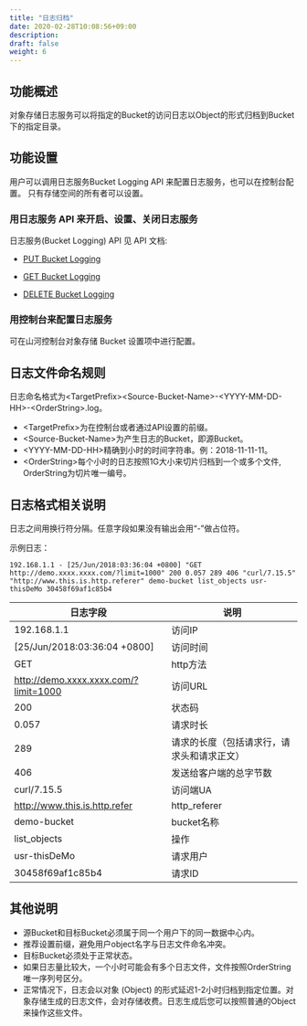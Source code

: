 ```yaml
---
title: "日志归档"
date: 2020-02-28T10:08:56+09:00
description:
draft: false
weight: 6
---
```


## 功能概述

对象存储日志服务可以将指定的Bucket的访问日志以Object的形式归档到Bucket下的指定目录。

## 功能设置

用户可以调用日志服务Bucket Logging API 来配置日志服务，也可以在控制台配置。
只有存储空间的所有者可以设置。

### 用日志服务 API 来开启、设置、关闭日志服务

日志服务(Bucket Logging) API 见 API 文档:

- [PUT Bucket Logging](/storage/object-storage/api/bucket/logging/put_logging)

- [GET Bucket Logging](/storage/object-storage/api/bucket/logging/get_logging)

- [DELETE Bucket Logging](/storage/object-storage/api/bucket/logging/delete_logging)

### 用控制台来配置日志服务

可在山河控制台对象存储 Bucket 设置项中进行配置。

## 日志文件命名规则

日志命名格式为&lt;TargetPrefix&gt;&lt;Source-Bucket-Name&gt;-&lt;YYYY-MM-DD-HH&gt;-&lt;OrderString&gt;.log。
- &lt;TargetPrefix&gt;为在控制台或者通过API设置的前缀。
- &lt;Source-Bucket-Name&gt;为产生日志的Bucket，即源Bucket。
- &lt;YYYY-MM-DD-HH&gt;精确到小时的时间字符串。例：2018-11-11-11。
- &lt;OrderString&gt;每个小时的日志按照1G大小来切片归档到一个或多个文件, OrderString为切片唯一编号。

## 日志格式相关说明

日志之间用换行符分隔。任意字段如果没有输出会用“-”做占位符。

示例日志：

	192.168.1.1 - [25/Jun/2018:03:36:04 +0800] "GET http://demo.xxxx.xxxx.com/?limit=1000" 200 0.057 289 406 "curl/7.15.5" "http://www.this.is.http.referer" demo-bucket list_objects usr-thisDeMo 30458f69af1c85b4

|日志字段|说明|
|--|--|
|192.168.1.1|访问IP|
|[25/Jun/2018:03:36:04 +0800]|访问时间|
|GET|http方法|
|http://demo.xxxx.xxxx.com/?limit=1000 |访问URL|
|200 | 状态码|
|0.057|请求时长|
|289|请求的长度（包括请求行，请求头和请求正文）|
|406|发送给客户端的总字节数|
|curl/7.15.5|访问端UA|
|http://www.this.is.http.refer | http_referer|
|demo-bucket|bucket名称|
|list_objects|操作|
|usr-thisDeMo|请求用户|
|30458f69af1c85b4|请求ID|

## 其他说明

- 源Bucket和目标Bucket必须属于同一个用户下的同一数据中心内。
- 推荐设置前缀，避免用户object名字与日志文件命名冲突。
- 目标Bucket必须处于正常状态。
- 如果日志量比较大，一个小时可能会有多个日志文件，文件按照OrderString唯一序列号区分。
- 正常情况下，日志会以对象 (Object) 的形式延迟1-2小时归档到指定位置。对象存储生成的日志文件，会对存储收费。日志生成后您可以按照普通的Object来操作这些文件。


